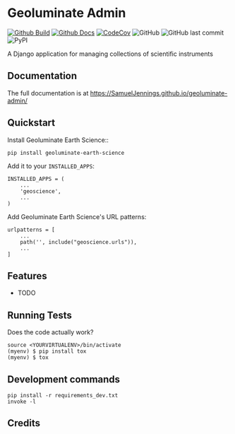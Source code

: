 # Geoluminate Admin

[![Github Build](https://github.com/Geoluminate/geoluminate-earth-science/actions/workflows/build.yml/badge.svg)](https://github.com/Geoluminate/geoluminate-earth-science/actions/workflows/build.yml)
[![Github Docs](https://github.com/Geoluminate/geoluminate-earth-science/actions/workflows/docs.yml/badge.svg)](https://github.com/Geoluminate/geoluminate-earth-science/actions/workflows/docs.yml)
[![CodeCov](https://codecov.io/gh/Geoluminate/geoluminate-earth-science/branch/main/graph/badge.svg?token=0Q18CLIKZE)](https://codecov.io/gh/Geoluminate/geoluminate-earth-science)
![GitHub](https://img.shields.io/github/license/Geoluminate/geoluminate-earth-science)
![GitHub last commit](https://img.shields.io/github/last-commit/Geoluminate/geoluminate-earth-science)
![PyPI](https://img.shields.io/pypi/v/geoluminate-earth-science)
<!-- [![RTD](https://readthedocs.org/projects/geoluminate-earth-science/badge/?version=latest)](https://geoluminate-earth-science.readthedocs.io/en/latest/readme.html) -->
<!-- [![Documentation](https://github.com/Geoluminate/geoluminate-earth-science/actions/workflows/build-docs.yml/badge.svg)](https://github.com/Geoluminate/geoluminate-earth-science/actions/workflows/build-docs.yml) -->
<!-- [![PR](https://img.shields.io/github/issues-pr/Geoluminate/geoluminate-earth-science)](https://github.com/Geoluminate/geoluminate-earth-science/pulls)
[![Issues](https://img.shields.io/github/issues-raw/Geoluminate/geoluminate-earth-science)](https://github.com/Geoluminate/geoluminate-earth-science/pulls) -->
<!-- ![PyPI - Downloads](https://img.shields.io/pypi/dm/geoluminate-earth-science) -->
<!-- ![PyPI - Status](https://img.shields.io/pypi/status/geoluminate-earth-science) -->

A Django application for managing collections of scientific instruments

Documentation
-------------

The full documentation is at https://SamuelJennings.github.io/geoluminate-admin/

Quickstart
----------

Install Geoluminate Earth Science::

    pip install geoluminate-earth-science

Add it to your `INSTALLED_APPS`:


    INSTALLED_APPS = (
        ...
        'geoscience',
        ...
    )

Add Geoluminate Earth Science's URL patterns:

    urlpatterns = [
        ...
        path('', include("geoscience.urls")),
        ...
    ]

Features
--------

* TODO

Running Tests
-------------

Does the code actually work?

    source <YOURVIRTUALENV>/bin/activate
    (myenv) $ pip install tox
    (myenv) $ tox


Development commands
---------------------

    pip install -r requirements_dev.txt
    invoke -l


Credits
-------

